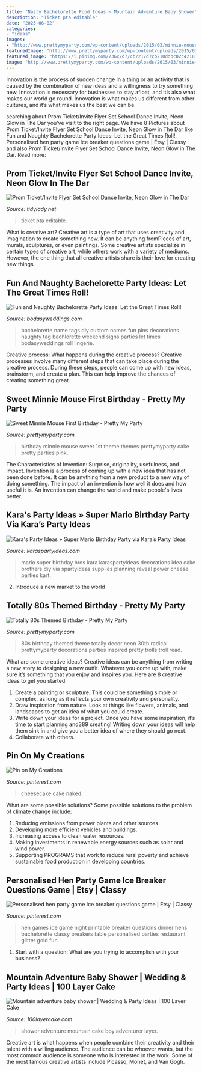 ```yaml
---
title: "Nasty Bachelorette Food Ideas ~ Mountain Adventure Baby Shower"
description: "Ticket pta editable"
date: "2023-06-02"
categories:
- "ideas"
images:
- "http://www.prettymyparty.com/wp-content/uploads/2015/03/minnie-mouse-first-birthday-ideas.jpg"
featuredImage: "http://www.prettymyparty.com/wp-content/uploads/2015/03/minnie-mouse-first-birthday-ideas.jpg"
featured_image: "https://i.pinimg.com/736x/d7/cb/21/d7cb210ddbc02c42181fb0577adc01b9--cheesecake-cake-wedding-reception.jpg"
image: "http://www.prettymyparty.com/wp-content/uploads/2015/03/minnie-mouse-first-birthday-ideas.jpg"
---
```



Innovation is the process of sudden change in a thing or an activity that is caused by the combination of new ideas and a willingness to try something new. Innovation is necessary for businesses to stay afloat, and it’s also what makes our world go round. Innovation is what makes us different from other cultures, and it’s what makes us the best we can be.

	

		
searching about Prom Ticket/Invite Flyer Set School Dance Invite, Neon Glow in The Dar you've visit to the right page. We have 8 Pictures about Prom Ticket/Invite Flyer Set School Dance Invite, Neon Glow in The Dar like Fun and Naughty Bachelorette Party Ideas: Let the Great Times Roll!, Personalised hen party game Ice breaker questions game | Etsy | Classy and also Prom Ticket/Invite Flyer Set School Dance Invite, Neon Glow in The Dar. Read more:
		
    
## Prom Ticket/Invite Flyer Set School Dance Invite, Neon Glow In The Dar

<img loading=lazy src="https://cdn.shopify.com/s/files/1/0010/9599/1332/products/il_fullxfull.1480321731_cpi0_1200x1200.jpg?v=1580448532" onerror="this.onerror=null;this.src='https://tse4.mm.bing.net/th?id=OIP.YeIvWuKANlKSoTa93q6GIwHaHa&amp;pid=15.1';" alt="Prom Ticket/Invite Flyer Set School Dance Invite, Neon Glow in The Dar">

_Source: tidylady.net_

>ticket pta editable. 

	

What is creative art?
Creative art is a type of art that uses creativity and imagination to create something new. It can be anything fromPieces of art, murals, sculptures, or even paintings. Some creative artists specialize in certain types of creative art, while others work with a variety of mediums. However, the one thing that all creative artists share is their love for creating new things.

    
## Fun And Naughty Bachelorette Party Ideas: Let The Great Times Roll!

<img loading=lazy src="https://bodasyweddings.com/wp-content/uploads/2016/11/bachelorette-party-name-tags.jpg" onerror="this.onerror=null;this.src='https://tse3.mm.bing.net/th?id=OIP.fbTxFkGFUJt6sJ4rAJBv6QHaJ4&amp;pid=15.1';" alt="Fun and Naughty Bachelorette Party Ideas: Let the Great Times Roll!">

_Source: bodasyweddings.com_

>bachelorette name tags diy custom names fun pins decorations naughty tag bachlorette weekend signs parties let times bodasyweddings roll lingerie. 

	

Creative process: What happens during the creative process?
Creative processes involve many different steps that can take place during the creative process. During these steps, people can come up with new ideas, brainstorm, and create a plan. This can help improve the chances of creating something great.

    
## Sweet Minnie Mouse First Birthday - Pretty My Party

<img loading=lazy src="http://www.prettymyparty.com/wp-content/uploads/2015/03/minnie-mouse-first-birthday-ideas.jpg" onerror="this.onerror=null;this.src='https://tse2.mm.bing.net/th?id=OIP.26_fk2zHF8KfJsgeCNcOxgHaKl&amp;pid=15.1';" alt="Sweet Minnie Mouse First Birthday - Pretty My Party">

_Source: prettymyparty.com_

>birthday minnie mouse sweet 1st theme themes prettymyparty cake pretty parties pink. 

	

The Characteristics of Invention: Surprise, originality, usefulness, and impact.
Invention is a process of coming up with a new idea that has not been done before. It can be anything from a new product to a new way of doing something. The impact of an invention is how well it does and how useful it is. An invention can change the world and make people's lives better.

    
## Kara&#039;s Party Ideas » Super Mario Birthday Party Via Kara’s Party Ideas

<img loading=lazy src="https://karaspartyideas.com/wp-content/uploads/2013/07/mario-14.jpg" onerror="this.onerror=null;this.src='https://tse1.mm.bing.net/th?id=OIP.5tyPoe5T1hMpxsuSMo0lYgHaLM&amp;pid=15.1';" alt="Kara&#039;s Party Ideas » Super Mario Birthday Party via Kara’s Party Ideas">

_Source: karaspartyideas.com_

>mario super birthday bros kara karaspartyideas decorations idea cake brothers diy via spartyideas supplies planning reveal power cheese parties kart. 

	

2. Introduce a new market to the world 

    
## Totally 80s Themed Birthday - Pretty My Party

<img loading=lazy src="https://www.prettymyparty.com/wp-content/uploads/2017/03/80s-theme-birthday-party-decor-troll.jpg" onerror="this.onerror=null;this.src='https://tse4.mm.bing.net/th?id=OIP.hE_4FC5rTZbvXMqGqaBYSgHaKk&amp;pid=15.1';" alt="Totally 80s Themed Birthday - Pretty My Party">

_Source: prettymyparty.com_

>80s birthday themed theme totally decor neon 30th radical prettymyparty decorations parties inspired pretty trolls troll read. 

	

What are some creative ideas?
Creative ideas can be anything from writing a new story to designing a new outfit. Whatever you come up with, make sure it’s something that you enjoy and inspires you. Here are 8 creative ideas to get you started: 
1) Create a painting or sculpture. This could be something simple or complex, as long as it reflects your own creativity and personality. 
2) Draw inspiration from nature. Look at things like flowers, animals, and landscapes to get an idea of what you could create. 
3) Write down your ideas for a project. Once you have some inspiration, it’s time to start planning and389 creating! Writing down your ideas will help them sink in and give you a better idea of where they should go next. 
4) Collaborate with others.

    
## Pin On My Creations

<img loading=lazy src="https://i.pinimg.com/736x/d7/cb/21/d7cb210ddbc02c42181fb0577adc01b9--cheesecake-cake-wedding-reception.jpg" onerror="this.onerror=null;this.src='https://tse2.mm.bing.net/th?id=OIP.nQtcqg85Z2ZTlPVheU3MlQHaLJ&amp;pid=15.1';" alt="Pin on My Creations">

_Source: pinterest.com_

>cheesecake cake naked. 

	

What are some possible solutions?
Some possible solutions to the problem of climate change include:
1. Reducing emissions from power plants and other sources. 
2. Developing more efficient vehicles and buildings. 
3. Increasing access to clean water resources. 
4. Making investments in renewable energy sources such as solar and wind power. 
5. Supporting PROGRAMS that work to reduce rural poverty and achieve sustainable food production in developing countries.

    
## Personalised Hen Party Game Ice Breaker Questions Game | Etsy | Classy

<img loading=lazy src="https://i.pinimg.com/736x/88/56/cf/8856cf0b3ffbefc4072d5e0cb81508b8--hen-night-games-hen-party-ideas-games.jpg" onerror="this.onerror=null;this.src='https://tse1.mm.bing.net/th?id=OIP.l8UVrEODJ4RFd90XMl0qDQHaKe&amp;pid=15.1';" alt="Personalised hen party game Ice breaker questions game | Etsy | Classy">

_Source: pinterest.com_

>hen games ice game night printable breaker questions dinner hens bachelorette classy breakers table personalised parties restaurant glitter gold fun. 

	

1. Start with a question: What are you trying to accomplish with your business?

    
## Mountain Adventure Baby Shower | Wedding &amp; Party Ideas | 100 Layer Cake

<img loading=lazy src="http://100lclive.s3.amazonaws.com/img/ideas/landscape/165069.jpg" onerror="this.onerror=null;this.src='https://tse2.mm.bing.net/th?id=OIP.QpmNrQZpuPUcsf1Oc8QN9AHaLH&amp;pid=15.1';" alt="Mountain adventure baby shower | Wedding &amp; Party Ideas | 100 Layer Cake">

_Source: 100layercake.com_

>shower adventure mountain cake boy adventurer layer. 

	

Creative art is what happens when people combine their creativity and their talent with a willing audience. The audience can be whoever wants, but the most common audience is someone who is interested in the work. Some of the most famous creative artists include Picasso, Monet, and Van Gogh.

